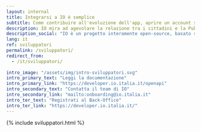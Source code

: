 ```yaml
---
layout: internal
title: Integrarsi a IO è semplice
subtitle: Come contribuire all'evoluzione dell'app, aprire un account sviluppatore, contribuire attivamente al progetto open source
description: IO mira ad agevolare la relazione tra i cittadini e la Pubblica Amministrazione attraverso la creazione di una piattaforma di componenti riutilizzabili in grado di rendere i servizi digitali più efficaci.
description_social: "IO è un progetto interamente open-source, basato sulla creazione di una piattaforma di componenti riutilizzabili, in grado di rendere i servizi digitali più efficaci."
lang: it
ref: sviluppatori
permalink: /sviluppatori/
redirect_from:
  - /it/sviluppatori/
  
intro_image: "/assets/img/intro-sviluppatori.svg"
intro_primary_text: "Leggi la documentazione"
intro_primary_link: "https://developer.io.italia.it/openapi"
intro_secondary_text: "Contatta il team di IO"
intro_secondary_link: "mailto:onboarding@io.italia.it"
intro_ter_text: "Registrati al Back-Office"
intro_ter_link: "https://developer.io.italia.it/"
---
```

{% include sviluppatori.html %}